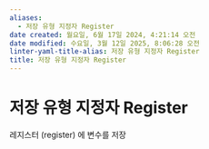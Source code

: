 ```yaml
---
aliases:
  - 저장 유형 지정자 Register
date created: 월요일, 6월 17일 2024, 4:21:14 오전
date modified: 수요일, 3월 12일 2025, 8:06:28 오전
linter-yaml-title-alias: 저장 유형 지정자 Register
title: 저장 유형 지정자 Register
---
```


# 저장 유형 지정자 Register

레지스터 (register) 에 변수를 저장
